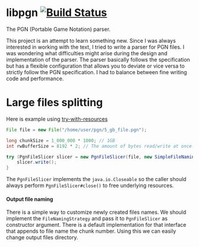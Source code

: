 # libpgn [![Build Status](https://travis-ci.org/nstdio/libpgn.svg?branch=master)](https://travis-ci.org/nstdio/libpgn)
The PGN (Portable Game Notation) parser.

This project is an attempt to learn something new. Since I was always interested in working with the text, I tried to write a parser for PGN files. I was wondering what difficulties might arise during the design and implementation of the parser.
The parser basically follows the specification but has a flexible configuration that allows you to deviate or vice versa to strictly follow the PGN specification.  I had to balance between fine writing code and performance.


# Large files splitting

Here is example using [try-with-resources](https://docs.oracle.com/javase/7/docs/technotes/guides/language/try-with-resources.html)

```java
File file = new File("/home/user/pgn/5_gb_file.pgn");

long chunkSize = 1_000_000 * 1000; // 1GB
int rwBufferSize = 8192 * 2; // The amount of bytes read/write at once.

try (PgnFileSlicer slicer = new PgnFileSlicer(file, new SimpleFileNamingStrategy(), rwBufferSize, chunkSize)) {
    slicer.write();    
}
```

The `PgnFileSlicer` implements the `java.io.Closeable` so the caller should always perform `PgnFileSlicer#close()` to free underlying resources.

#### Output file naming

There is a simple way to customize newly created files names. We should implement the `FileNamingStrategy` and pass it to `PgnFileSlicer` as constructor argument.
There is a default implementation for that interface that appends to file name the chunk number. Using this we can easily change output files directory.